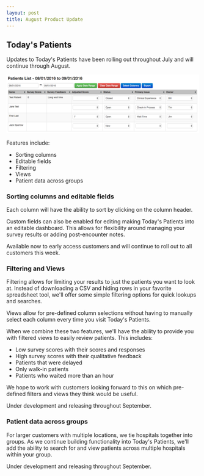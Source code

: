 ```yaml
---
layout: post
title: August Product Update
---
```


## Today's Patients

Updates to Today's Patients have been rolling out throughout July and will continue through August.

![today's patients](/img/2016-08-31-todays-patients.png)

Features include:

- Sorting columns
- Editable fields
- Filtering
- Views
- Patient data across groups

### Sorting columns and editable fields

Each column will have the ability to sort by clicking on the column header.

Custom fields can also be enabled for editing making Today's Patients into an editable dashboard.
This allows for flexibility around managing your survey results or adding post-encounter notes.

<div class='updates notice'>

Available now to early access customers and will continue to roll out to all customers this week.

</div>

### Filtering and Views

Filtering allows for limiting your results to just the patients you want to look at. Instead of
downloading a CSV and hiding rows in your favorite spreadsheet tool, we'll offer some simple
filtering options for quick lookups and searches.

Views allow for pre-defined column selections without having to manually select each column
every time you visit Today's Patients.

When we combine these two features, we'll have the ability to provide you with filtered views to
easily review patients. This includes:

- Low survey scores with their scores and responses
- High survey scores with their qualitative feedback
- Patients that were delayed
- Only walk-in patients
- Patients who waited more than an hour

We hope to work with customers looking forward to this on which pre-defined filters and views they
think would be useful.

<div class='updates notice'>

Under development and releasing throughout September.

</div>

### Patient data across groups

For larger customers with multiple locations, we tie hospitals together into groups. As we
continue building functionality into Today's Patients, we'll add the ability to search for and
view patients across multiple hospitals within your group.

<div class='updates notice'>

Under development and releasing throughout September.

</div>
